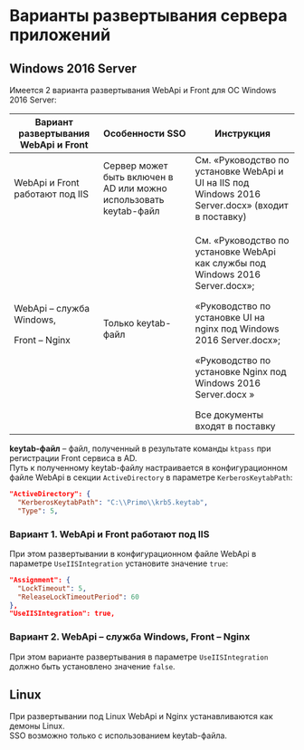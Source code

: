 # Варианты развертывания сервера приложений 

## Windows 2016 Server

Имеется 2 варианта развертывания WebApi и Front для ОС Windows 2016 Server:

| Вариант развертывания WebApi и Front | Особенности SSO | Инструкция | 
| ------------------------------------ | --------------- | ---------------------------------- |
| WebApi и Front работают под IIS      | Сервер может быть включен в AD или можно использовать keytab-файл | См. «Руководство по установке WebApi и UI на IIS под Windows 2016 Server.docx» (входит в поставку) |
| WebApi – служба Windows, <p>Front – Nginx</p> | Только keytab-файл | <p>См. «Руководство по установке WebApi как службы под Windows 2016 Server.docx»;</p> <p>«Руководство по установке UI на nginx под Windows 2016 Server.docx»;</p> <p>«Руководство по установке Nginx под Windows 2016 Server.docx »</p> Все документы входят в поставку |

**keytab-файл** – файл, полученный в результате команды `ktpass` при регистрации Front сервиса в AD.\
Путь к полученному keytab-файлу настраивается в конфигурационном файле WebApi в секции `ActiveDirectory` в параметре `KerberosKeytabPath`:

```json
"ActiveDirectory": {
  "KerberosKeytabPath": "C:\\Primo\\krb5.keytab",
  "Type": 5,
```
### Вариант 1. WebApi и Front работают под IIS

При этом развертывании в конфигурационном файле WebApi в параметре `UseIISIntegration` установите значение `true`:

```json
"Assignment": {
  "LockTimeout": 5,
  "ReleaseLockTimeoutPeriod": 60
},
"UseIISIntegration": true,
```
### Вариант 2. WebApi – служба Windows, Front – Nginx

При этом варианте развертывания в параметре `UseIISIntegration` должно быть установлено значение `false`.

## Linux

При развертывании под Linux WebApi и Nginx устанавливаются как демоны Linux.\
SSO возможно только с использованием keytab-файла.



